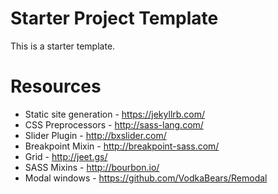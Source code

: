 # Starter Project Template

This is a starter template.

# Resources
 - Static site generation - https://jekyllrb.com/
 - CSS Preprocessors - http://sass-lang.com/
 - Slider Plugin - http://bxslider.com/
 - Breakpoint Mixin - http://breakpoint-sass.com/
 - Grid - http://jeet.gs/
 - SASS Mixins - http://bourbon.io/
 - Modal windows - https://github.com/VodkaBears/Remodal
